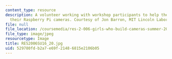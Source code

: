 ```yaml
---
content_type: resource
description: A volunteer working with workshop participants to help them with coding
  their Raspberry Pi cameras. Courtesy of Jon Barron, MIT Lincoln Laboratory.
file: null
file_location: /coursemedia/res-2-006-girls-who-build-cameras-summer-2016/529780fdb2a7e69f21486815e2106b05_RES2006SU16_20.jpg
file_type: image/jpeg
resourcetype: Image
title: RES2006SU16_20.jpg
uid: 529780fd-b2a7-e69f-2148-6815e2106b05
---
```

